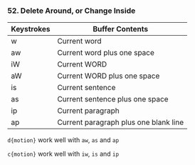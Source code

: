 ### 52. Delete Around, or Change Inside

|Keystrokes | Buffer Contents|
|-----------|----------------|
|w | Current word|
|aw| Current word plus one space|
|iW| Current WORD|
|aW| Current WORD plus one space|
|is| Current sentence|
|as| Current sentence plus one space|
|ip| Current paragraph|
|ap| Current paragraph plus one blank line|

`d{motion}` work well with `aw`, `as` and `ap`

`c{motion}` work well with `iw`, `is` and `ip`
